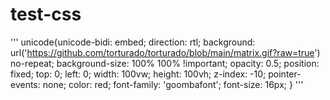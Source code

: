 # test-css

'''
unicode{unicode-bidi: embed; direction: rtl; background: url('https://github.com/torturado/torturado/blob/main/matrix.gif?raw=true') no-repeat; background-size: 100% 100% !important; opacity: 0.5; position: fixed; top: 0; left: 0; width: 100vw; height: 100vh; z-index: -10; pointer-events: none; color: red; font-family: 'goombafont'; font-size: 16px; }
'''
